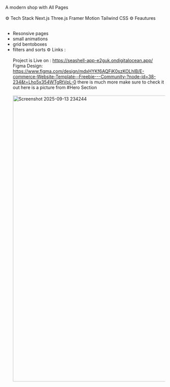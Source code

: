A modern shop with All Pages  <br><br>
⚙️ Tech Stack
Next.js
Three.js
Framer Motion
Tailwind CSS
⚙️ Feautures <br><br>
- Resonsive pages
- small animations
- grid bentoboxes
- filters and sorts
⚙️ Links :<br><br>
Project is Live on  : https://seashell-app-e2guk.ondigitalocean.app/
Figma Design: https://www.figma.com/design/mdxHYKf6AQFiK0szKOLhlB/E-commerce-Website-Template--Freebie---Community-?node-id=38-234&t=Lho5x354WTgRtVpL-0
there is much more make sure to check it out here is a picture from #Hero Section<br><br><img width="1903" height="900" alt="Screenshot 2025-09-13 234244" src="https://github.com/user-attachments/assets/0be6f8cc-37aa-425a-8a7b-7abab2ae3978" />


